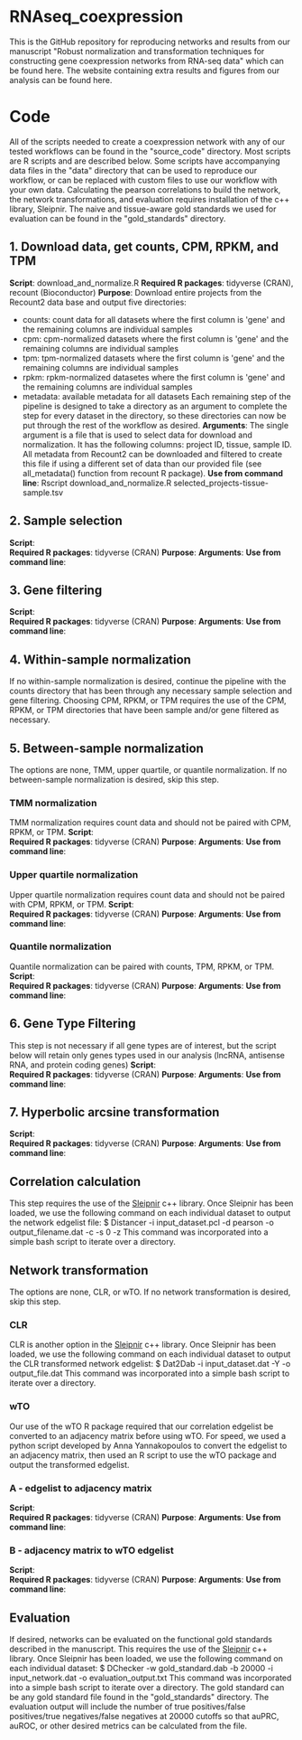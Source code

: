 # RNAseq_coexpression
This is the GitHub repository for reproducing networks and results from our manuscript "Robust normalization and transformation techniques for constructing gene coexpression networks from RNA-seq data" which can be found here. The website containing extra results and figures from our analysis can be found here. 

# Code
All of the scripts needed to create a coexpression network with any of our tested workflows can be found in the "source_code" directory. Most scripts are R scripts and are described below. Some scripts have accompanying data files in the "data" directory that can be used to reproduce our workflow, or can be replaced with custom files to use our workflow with your own data. Calculating the pearson correlations to build the network, the network transformations, and evaluation requires installation of the c++ library, Sleipnir. The naive and tissue-aware gold standards we used for evaluation can be found in the "gold_standards" directory.

## 1. Download data, get counts, CPM, RPKM, and TPM
__Script__:  download_and_normalize.R
__Required R packages__: tidyverse (CRAN), recount (Bioconductor)
__Purpose__: 
Download entire projects from the Recount2 data base and output five directories:
- counts: count data for all datasets where the first column is 'gene' and the remaining columns are individual samples
- cpm: cpm-normalized datasets where the first column is 'gene' and the remaining columns are individual samples
- tpm: tpm-normalized datasets where the first column is 'gene' and the remaining columns are individual samples
- rpkm: rpkm-normalized datasetes where the first column is 'gene' and the remaining columns are individual samples
- metadata: available metadata for all datasets
Each remaining step of the pipeline is designed to take a directory as an argument to complete the step for every dataset in the directory, so these directories can now be put through the rest of the workflow as desired.
__Arguments__:
The single argument is a file that is used to select data for download and normalization. It has the following columns: project ID, tissue, sample ID. All metadata from Recount2 can be downloaded and filtered to create this file if using a different set of data than our provided file (see all_metadata() function from recount R package). 
__Use from command line__: 
Rscript download_and_normalize.R selected_projects-tissue-sample.tsv

## 2. Sample selection
__Script__:  
__Required R packages__: tidyverse (CRAN)
__Purpose__: 
__Arguments__:
__Use from command line__: 

## 3. Gene filtering
__Script__:  
__Required R packages__: tidyverse (CRAN)
__Purpose__: 
__Arguments__:
__Use from command line__: 

## 4. Within-sample normalization
If no within-sample normalization is desired, continue the pipeline with the counts directory that has been through any necessary sample selection and gene filtering. Choosing CPM, RPKM, or TPM requires the use of the CPM, RPKM, or TPM directories that have been sample and/or gene filtered as necessary.

## 5. Between-sample normalization
The options are none, TMM, upper quartile, or quantile normalization. If no between-sample normalization is desired, skip this step. 
### TMM normalization
TMM normalization requires count data and should not be paired with CPM, RPKM, or TPM.
__Script__:  
__Required R packages__: tidyverse (CRAN)
__Purpose__: 
__Arguments__:
__Use from command line__: 

### Upper quartile normalization
Upper quartile normalization requires count data and should not be paired with CPM, RPKM, or TPM.
__Script__:  
__Required R packages__: tidyverse (CRAN)
__Purpose__: 
__Arguments__:
__Use from command line__: 

### Quantile normalization
Quantile normalization can be paired with counts, TPM, RPKM, or TPM.
__Script__:  
__Required R packages__: tidyverse (CRAN)
__Purpose__: 
__Arguments__:
__Use from command line__: 

## 6. Gene Type Filtering
This step is not necessary if all gene types are of interest, but the script below will retain only genes types used in our analysis (lncRNA, antisense RNA, and protein coding genes)
__Script__:  
__Required R packages__: tidyverse (CRAN)
__Purpose__: 
__Arguments__:
__Use from command line__: 

## 7. Hyperbolic arcsine transformation
__Script__:  
__Required R packages__: tidyverse (CRAN)
__Purpose__: 
__Arguments__:
__Use from command line__: 

## Correlation calculation
This step requires the use of the [Sleipnir](https://functionlab.github.io/sleipnir-docs/index.html) c++ library. Once Sleipnir has been loaded, we use the following command on each individual dataset to output the network edgelist file:
$ Distancer -i input_dataset.pcl -d pearson -o output_filename.dat -c -s 0 -z
This command was incorporated into a simple bash script to iterate over a directory. 

## Network transformation
The options are none, CLR, or wTO. If no network transformation is desired, skip this step.
### CLR
CLR is another option in the [Sleipnir](https://functionlab.github.io/sleipnir-docs/index.html) c++ library. Once Sleipnir has been loaded, we use the following command on each individual dataset to output the CLR transformed network edgelist:
$ Dat2Dab -i input_dataset.dat -Y -o output_file.dat
This command was incorporated into a simple bash script to iterate over a directory. 

### wTO
Our use of the wTO R package required that our correlation edgelist be converted to an adjacency matrix before using wTO. For speed, we used a python script developed by Anna Yannakopoulos to convert the edgelist to an adjacency matrix, then used an R script to use the wTO package and output the transformed edgelist.
### A - edgelist to adjacency matrix
__Script__:  
__Required R packages__: tidyverse (CRAN)
__Purpose__: 
__Arguments__:
__Use from command line__: 

### B - adjacency matrix to wTO edgelist
__Script__:  
__Required R packages__: tidyverse (CRAN)
__Purpose__: 
__Arguments__:
__Use from command line__: 

## Evaluation
If desired, networks can be evaluated on the functional gold standards described in the manuscript. This requires the use of the [Sleipnir](https://functionlab.github.io/sleipnir-docs/index.html) c++ library. Once Sleipnir has been loaded, we use the following command on each individual dataset:
$ DChecker -w gold_standard.dab -b 20000 -i input_network.dat -o evaluation_output.txt
This command was incorporated into a simple bash script to iterate over a directory. The gold standard can be any gold standard file found in the "gold_standards" directory. The evaluation output will include the number of true positives/false positives/true negatives/false negatives at 20000 cutoffs so that auPRC, auROC, or other desired metrics can be calculated from the file.

